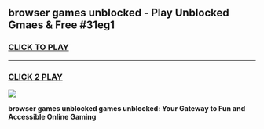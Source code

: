 
## browser games unblocked - Play Unblocked Gmaes & Free #31eg1
<h3>
<a href="https://premium.freeplayer.one?title=browser_games_unblocked&ref=01M">CLICK TO PLAY</a></h3>
<hr>

<h3>
<a href="https://premium.freeplayer.one?title=browser_games_unblocked&ref=01M">CLICK 2 PLAY</a>
  
</h3>

<a href="https://premium.freeplayer.one?title=browser_games_unblocked&ref=01M"><img src="https://clearcache.store/games.png"></a>


**browser games unblocked games unblocked: Your Gateway to Fun and Accessible Online Gaming**
